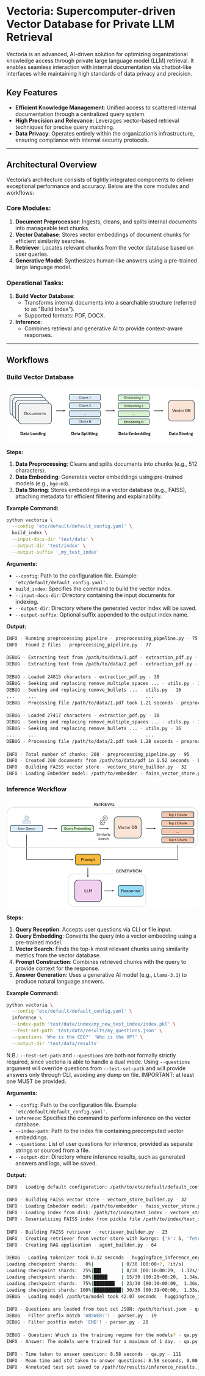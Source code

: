 # Vectoria: Supercomputer-driven Vector Database for Private LLM Retrieval

Vectoria is an advanced, AI-driven solution for optimizing organizational knowledge access through private large language model (LLM) retrieval. It enables seamless interaction with internal documentation via chatbot-like interfaces while maintaining high standards of data privacy and precision.

## Key Features
- **Efficient Knowledge Management**: Unified access to scattered internal documentation through a centralized query system.
- **High Precision and Relevance**: Leverages vector-based retrieval techniques for precise query matching.
- **Data Privacy**: Operates entirely within the organization’s infrastructure, ensuring compliance with internal security protocols.

---

## Architectural Overview

Vectoria’s architecture consists of tightly integrated components to deliver exceptional performance and accuracy. Below are the core modules and workflows:

### Core Modules:
1. **Document Preprocessor**: Ingests, cleans, and splits internal documents into manageable text chunks.
2. **Vector Database**: Stores vector embeddings of document chunks for efficient similarity searches.
3. **Retriever**: Locates relevant chunks from the vector database based on user queries.
4. **Generative Model**: Synthesizes human-like answers using a pre-trained large language model.

### Operational Tasks:
1. **Build Vector Database**:
   - Transforms internal documents into a searchable structure (referred to as "Build Index").
   - Supported formats: PDF, DOCX.
2. **Inference**:
   - Combines retrieval and generative AI to provide context-aware responses.

---

## Workflows

### Build Vector Database

![Build Vector Database workflow](images/build_index_workflow.png "Build Vector Database workflow")

**Steps:**
1. **Data Preprocessing**: Cleans and splits documents into chunks (e.g., 512 characters).
2. **Data Embedding**: Generates vector embeddings using pre-trained models (e.g., `bge-m3`).
3. **Data Storing**: Stores embeddings in a vector database (e.g., FAISS), attaching metadata for efficient filtering and explainability.

**Example Command:**
```bash
python vectoria \
  --config 'etc/default/default_config.yaml' \
  build_index \
  --input-docs-dir 'test/data' \
  --output-dir 'test/index' \
  --output-suffix '_my_test_index'
```

**Arguments:**

- `--config`: Path to the configuration file. Example: `'etc/default/default_config.yaml'`.
- `build_index`: Specifies the command to build the vector index.
- `--input-docs-dir`: Directory containing the input documents for indexing.
- `--output-dir`: Directory where the generated vector index will be saved.
- `--output-suffix`: Optional suffix appended to the output index name.

**Output:**

```bash
INFO - Running preprocessing pipeline - preprocessing_pipeline.py - 75
INFO - Found 2 files - preprocessing_pipeline.py - 77

DEBUG - Extracting text from /path/to/data/1.pdf - extraction_pdf.py - 28
DEBUG - Extracting text from /path/to/data/2.pdf - extraction_pdf.py - 28

DEBUG - Loaded 24815 characters - extraction_pdf.py - 38
DEBUG - Seeking and replacing remove_multiple_spaces ... - utils.py - 16
DEBUG - Seeking and replacing remove_bullets ... - utils.py - 16
...     ...                                        ...				
DEBUG - Processing file /path/to/data/1.pdf took 1.21 seconds - preprocessing_pipeline.py - 102

DEBUG - Loaded 27417 characters - extraction_pdf.py - 38
DEBUG - Seeking and replacing remove_multiple_spaces ... - utils.py - 16
DEBUG - Seeking and replacing remove_bullets ... - utils.py - 16
...     ...                                        ...
DEBUG - Processing file /path/to/data/2.pdf took 1.28 seconds - preprocessing_pipeline.py - 102

INFO - Total number of chunks: 208 - preprocessing_pipeline.py - 95
INFO - Created 208 documents from /path/to/data/pdf in 1.52 seconds - build_index.py - 25
INFO - Building FAISS vector store - vectore_store_builder.py - 32
INFO - Loading Embedder model: /path/to/embedder - faiss_vector_store.py - 35
```

### Inference Workflow

![Inference workflow](images/inference_workflow.png "Inference workflow")

**Steps:**

1. **Query Reception**: Accepts user questions via CLI or file input.
2. **Query Embedding**: Converts the query into a vector embedding using a pre-trained model.
3. **Vector Search**: Finds the top-k most relevant chunks using similarity metrics from the vector database.
4. **Prompt Construction**: Combines retrieved chunks with the query to provide context for the response.
5. **Answer Generation**: Uses a generative AI model (e.g., `Llama-3.1`) to produce natural language answers.

**Example Command:**

```bash
python vectoria \
  --config 'etc/default/default_config.yaml' \
  inference \
  --index-path 'test/data/index/my_new_test_index/index.pkl' \
  --test-set-path 'test/data/results/my_questions.json' \
  --questions 'Who is the CEO?' 'Who is the VP?' \
  --output-dir 'test/data/results'
```

N.B.: `--test-set-path` and `--questions` are both not formally strictly required, since vectoria is able to handle a dual mode. Using `--questions` argument will override questions from `--test-set-path` and will provide answers only through CLI, avoiding any dump on file. IMPORTANT: at least one MUST be provided.


**Arguments:**

- `--config`: Path to the configuration file. Example: `'etc/default/default_config.yaml'`.
- `inference`: Specifies the command to perform inference on the vector database.
- `--index-path`: Path to the index file containing precomputed vector embeddings.
- `--questions`: List of user questions for inference, provided as separate strings or sourced from a file.
- `--output-dir`: Directory where inference results, such as generated answers and logs, will be saved.

**Output:**

```bash
INFO - Loading default configuration: /path/to/etc/default/default_config.yaml - config.py - 26

INFO - Building FAISS vector store - vectore_store_builder.py - 32
INFO - Loading Embedder model: /path/to/embedder - faiss_vector_store.py - 35
INFO - Loading index from disk: /path/to/index/test_index - vectore_store_builder.py - 24
INFO - Deserializing FAISS index from pickle file /path/to/index/test_index - faiss_vector_store.py - 81

INFO - Building FAISS retriever - retriever_builder.py - 23
INFO - Creating retriever from vector store with kwargs: {'k': 5, 'fetch_k': 5, 'lambda_mult': 0.5} - faiss_retriever.py - 25
INFO - Creating RAG application - agent_builder.py - 64

DEBUG - Loading tokenizer took 0.32 seconds - huggingface_inference_engine.py - 41
Loading checkpoint shards:   0%|          | 0/30 [00:00<?, ?it/s]
Loading checkpoint shards:  25%|██▋       | 8/30 [00:10<00:29,  1.32s/it]
Loading checkpoint shards:  50%|█████     | 15/30 [00:20<00:20,  1.34s/it]
Loading checkpoint shards:  75%|███████▋  | 23/30 [00:30<00:09,  1.36s/it]
Loading checkpoint shards: 100%|██████████| 30/30 [00:39<00:00,  1.33s/it]
DEBUG - Loading model /path/to/model took 42.07 seconds - huggingface_inference_engine.py - 68

INFO - Questions are loaded from test set JSON: /path/to/test.json - qa.py - 86
DEBUG - Filter prefix match 'ANSWER:'! - parser.py - 19
DEBUG - Filter postfix match 'END'! - parser.py - 28

DEBUG - Question: Which is the training regime for the models? - qa.py - 57
INFO - Answer: The models were trained for a maximum of 1 day. - qa.py - 58

INFO - Time taken to answer question: 8.58 seconds - qa.py - 111
INFO - Mean time and std taken to answer questions: 8.58 seconds, 0.00 seconds - qa.py - 129
INFO - Annotated test set saved to /path/to/results/inference_results.json and took 0.01 seconds - qa.py - 140
```
